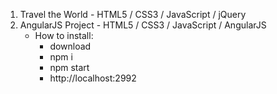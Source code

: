 1. Travel the World  - HTML5 / CSS3 / JavaScript / jQuery
2. AngularJS Project - HTML5 / CSS3 / JavaScript / AngularJS
    - How to install:
        * download
        * npm i
        * npm start
        * http://localhost:2992